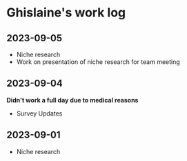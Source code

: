 # Ghislaine's work log

## 2023-09-05
- Niche research
- Work on presentation of niche research for team meeting

## 2023-09-04

**Didn't work a full day due to medical reasons**
- Survey Updates

## 2023-09-01
- Niche research
